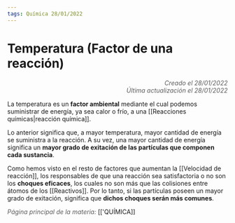 ```yaml
---
tags: Química 28/01/2022
---
```


# Temperatura (Factor de una reacción)
<div style="text-align: right; opacity: 0.7; font-style: italic;">Creado el 28/01/2022</div>
<div style="text-align: right; opacity: 0.7; font-style: italic;">Última actualización el 28/01/2022</div>

La temperatura es un **factor ambiental** mediante el cual podemos suministrar de energía, ya sea calor o frío, a una [[Reacciones químicas|reacción química]].

Lo anterior significa que, a mayor temperatura, mayor cantidad de energía se suministra a la reacción.
A su vez, una mayor cantidad de energía significa un **mayor grado de exitación de las partículas que componen cada sustancia**.

Como hemos visto en el resto de factores que aumentan la [[Velocidad de reacción]], los responsables de que una reacción sea satisfactoria o no son los **choques eficaces**, los cuales no son más que las colisiones entre átomos de los [[Reactivos]].
Por lo tanto, si las partículas poseen un mayor grado de exitación, significa que **dichos choques serán más comunes**.

<span style="opacity: 0.7; font-style: italic;">Página principal de la materia:</span> [['QUÍMICA]]